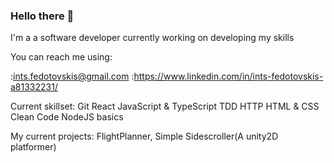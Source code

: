 ### Hello there 👋

I'm a a software developer currently working on developing my skills

You can reach me using:

:ints.fedotovskis@gmail.com
:https://www.linkedin.com/in/ints-fedotovskis-a81332231/

Current skillset:
Git
React
JavaScript & TypeScript
TDD
HTTP
HTML & CSS
Clean Code
NodeJS basics

My current projects:
FlightPlanner,
Simple Sidescroller(A unity2D platformer)
<!--
**IntsFedotovskis/IntsFedotovskis** is a ✨ _special_ ✨ repository because its `README.md` (this file) appears on your GitHub profile.

Here are some ideas to get you started:

- 🔭 I’m currently working on ...
- 🌱 I’m currently learning ...
- 👯 I’m looking to collaborate on ...
- 🤔 I’m looking for help with ...
- 💬 Ask me about ...
- 📫 How to reach me: ...
- 😄 Pronouns: ...
- ⚡ Fun fact: ...
-->
